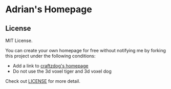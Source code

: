 # Adrian's Homepage

## License

MIT License.

You can create your own homepage for free without notifying me by forking this project under the following conditions:

- Add a link to [craftzdog's homepage](https://www.craftz.dog/)
- Do not use the 3d voxel tiger and 3d voxel dog

Check out [LICENSE](./LICENSE) for more detail.
